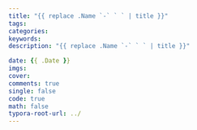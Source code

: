 ```yaml
---
title: "{{ replace .Name `-` ` ` | title }}"  
tags:  
categories:  
keywords:
description: "{{ replace .Name `-` ` ` | title }}"  

date: {{ .Date }}  
imgs:
cover:  
comments: true  
single: false
code: true  
math: false  
typora-root-url: ../  
---
```


<!--more-->
